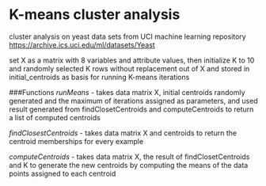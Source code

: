 K-means cluster analysis
================
cluster analysis on yeast data sets from UCI machine learning repository https://archive.ics.uci.edu/ml/datasets/Yeast


set X as a matrix with 8 variables and attribute values, then initialize K to 10 and randomly selected K rows without replacement out of X and stored in initial_centroids as basis for running K-means iterations

###Functions
<em>runMeans</em> - takes data matrix X, initial centroids randomly generated and the maximum of iterations assigned as parameters, and used result generated from findClosetCentroids and computeCentroids to return a list of computed centroids

<em>findClosestCentroids</em> - takes data matrix X and centroids to return the centroid memberships for every example

<em>computeCentroids</em> - takes data matrix X, the result of findClosetCentroids and K to generate the new centroids by computing the means of the data points assigned to each centroid
